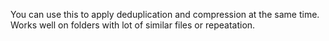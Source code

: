 
You can use this to apply deduplication and compression at the same time.  Works well on folders with lot of similar files or repeatation. 
